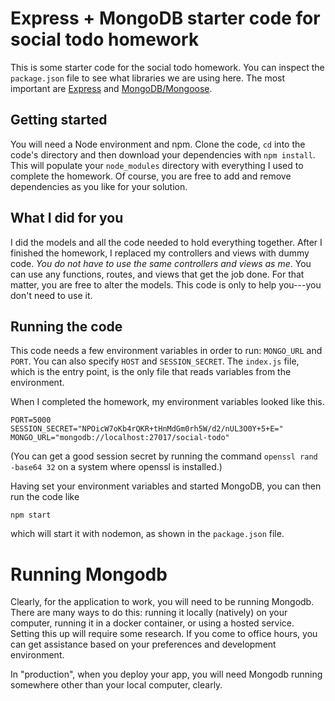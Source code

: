 # Express + MongoDB starter code for social todo homework

This is some starter code for the social todo homework. You can
inspect the `package.json` file to see what libraries we are using
here. The most important are [Express](http://expressjs.com) and
[MongoDB/Mongoose](http://mongoosejs.com).

## Getting started

You will need a Node environment and npm.
Clone the code, `cd` into the
code's directory and then download your dependencies with
`npm install`. This will populate your `node_modules` directory
with everything I used to complete the homework. Of course, you are
free to add and remove dependencies as you like for your solution.

## What I did for you

I did the models and all the code needed to hold everything together. After
I finished the homework, I replaced my controllers and views with dummy code.
_You do not have to use the same controllers and views as me_. You can use
any functions, routes, and views that get the job done. For that matter, you
are free to alter the models. This code is only to help you---you don't need
to use it.

## Running the code

This code needs a few environment variables in order to run: `MONGO_URL` and
`PORT`. You can also specify `HOST` and `SESSION_SECRET`. The `index.js` file, which
is the entry point, is the only file that reads variables from the environment.

When I completed the homework, my environment variables looked like this.
```
PORT=5000
SESSION_SECRET="NPOicW7oKb4rQKR+tHnMdGm0rh5W/d2/nUL3O0Y+5+E="
MONGO_URL="mongodb://localhost:27017/social-todo"
```

(You can get a good session secret by running the command
`openssl rand -base64 32` on a system where openssl is installed.)

Having set your environment variables and started MongoDB,
you can then run the code like

`npm start`

which will start it with nodemon, as shown in the `package.json` file.

# Running Mongodb

Clearly, for the application to work, you will need to be running Mongodb.
There are many ways to do this: running it locally (natively) on your 
computer, running it in a docker container, or using a hosted service.
Setting this up will require some research. If you come to office hours,
you can get assistance based on your preferences and development environment.

In "production", when you deploy your app, you will need Mongodb running 
somewhere other than your local computer, clearly.
